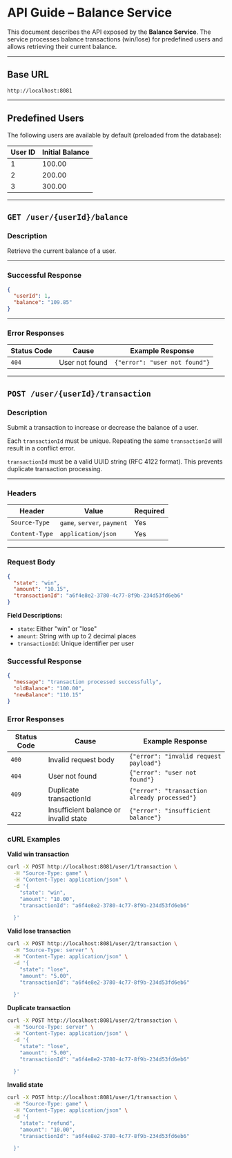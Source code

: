 # API Guide – Balance Service

This document describes the API exposed by the **Balance Service**. The service processes balance transactions (win/lose) for predefined users and allows retrieving their current balance.

---

## Base URL

```
http://localhost:8081
```

---

## Predefined Users

The following users are available by default (preloaded from the database):

| User ID | Initial Balance |
| ------- | --------------- |
| 1       | 100.00          |
| 2       | 200.00          |
| 3       | 300.00          |

---

## `GET /user/{userId}/balance`

### Description

Retrieve the current balance of a user.

---

### Successful Response

```json
{
  "userId": 1,
  "balance": "109.85"
}
```

---

### Error Responses

| Status Code | Cause          | Example Response              |
| ----------- | -------------- | ----------------------------- |
| `404`       | User not found | `{"error": "user not found"}` |

---

## `POST /user/{userId}/transaction`

### Description

Submit a transaction to increase or decrease the balance of a user.

Each `transactionId` must be unique. Repeating the same `transactionId` will result in a conflict error.

`transactionId` must be a valid UUID string (RFC 4122 format). This prevents duplicate transaction processing.

---

### Headers

| Header         | Value                       | Required |
| -------------- | --------------------------- | -------- |
| `Source-Type`  | `game`, `server`, `payment` | Yes      |
| `Content-Type` | `application/json`          | Yes      |

---

### Request Body

```json
{
  "state": "win",
  "amount": "10.15",
  "transactionId": "a6f4e8e2-3780-4c77-8f9b-234d53fd6eb6"
}
```

**Field Descriptions:**

- `state`: Either "win" or "lose"
- `amount`: String with up to 2 decimal places
- `transactionId`: Unique identifier per user

### Successful Response

```json
{
  "message": "transaction processed successfully",
  "oldBalance": "100.00",
  "newBalance": "110.15"
}
```

### Error Responses

| Status Code | Cause                                 | Example Response                             |
| ----------- | ------------------------------------- | -------------------------------------------- |
| `400`       | Invalid request body                  | `{"error": "invalid request payload"}`       |
| `404`       | User not found                        | `{"error": "user not found"}`                |
| `409`       | Duplicate transactionId               | `{"error": "transaction already processed"}` |
| `422`       | Insufficient balance or invalid state | `{"error": "insufficient balance"}`          |

### cURL Examples

**Valid win transaction**

```bash
curl -X POST http://localhost:8081/user/1/transaction \
  -H "Source-Type: game" \
  -H "Content-Type: application/json" \
  -d '{
    "state": "win",
    "amount": "10.00",
    "transactionId": "a6f4e8e2-3780-4c77-8f9b-234d53fd6eb6"

  }'
```

**Valid lose transaction**

```bash
curl -X POST http://localhost:8081/user/2/transaction \
  -H "Source-Type: server" \
  -H "Content-Type: application/json" \
  -d '{
    "state": "lose",
    "amount": "5.00",
    "transactionId": "a6f4e8e2-3780-4c77-8f9b-234d53fd6eb6"

  }'
```

**Duplicate transaction**

```bash
curl -X POST http://localhost:8081/user/2/transaction \
  -H "Source-Type: server" \
  -H "Content-Type: application/json" \
  -d '{
    "state": "lose",
    "amount": "5.00",
    "transactionId": "a6f4e8e2-3780-4c77-8f9b-234d53fd6eb6"

  }'
```

**Invalid state**

```bash
curl -X POST http://localhost:8081/user/1/transaction \
  -H "Source-Type: game" \
  -H "Content-Type: application/json" \
  -d '{
    "state": "refund",
    "amount": "10.00",
    "transactionId": "a6f4e8e2-3780-4c77-8f9b-234d53fd6eb6"

  }'
```
